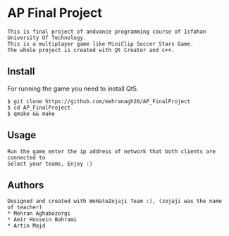 # AP Final Project
```
This is final project of andvance programming course of Isfahan University Of Technology.
This is a multiplayer game like MiniClip Soccer Stars Game.
The whole project is created with Qt Creator and c++.
```
## Install
For running the game you need to install Qt5.
```
$ git clone https://github.com/mehranagh20/AP_FinalProject
$ cd AP_FinalProject
$ qmake && make
```

## Usage
``` 
Run the game enter the ip address of network that both clients are connected to
Select your teams, Enjoy :)
```

## Authors
```
Designed and created with WeHateZojaji Team :), (zojaji was the name of teacher)
* Mehran Aghabozorgi
* Amir Hossein Bahrami
* Artin Majd
```

